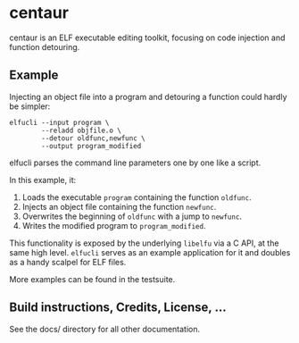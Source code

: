 centaur
=======

centaur is an ELF executable editing toolkit, focusing on code
injection and function detouring.


Example
-------

Injecting an object file into a program and detouring a function
could hardly be simpler:

    elfucli --input program \
            --reladd objfile.o \
            --detour oldfunc,newfunc \
            --output program_modified

elfucli parses the command line parameters one by one like a script.

In this example, it:

  1. Loads the executable `program` containing the function `oldfunc`.
  2. Injects an object file containing the function `newfunc`.
  3. Overwrites the beginning of `oldfunc` with a jump to `newfunc`.
  4. Writes the modified program to `program_modified`.

This functionality is exposed by the underlying `libelfu` via a C API,
at the same high level. `elfucli` serves as an example application for
it and doubles as a handy scalpel for ELF files.

More examples can be found in the testsuite.


Build instructions, Credits, License, ...
-----------------------------------------

See the docs/ directory for all other documentation.
